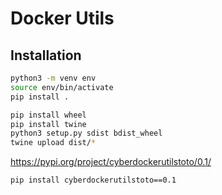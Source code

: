 # Docker Utils

## Installation

```bash
python3 -m venv env
source env/bin/activate
pip install .
```

```bash
pip install wheel
pip install twine
python3 setup.py sdist bdist_wheel
twine upload dist/*
```

https://pypi.org/project/cyberdockerutilstoto/0.1/

```bash
pip install cyberdockerutilstoto==0.1
```
